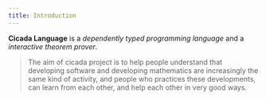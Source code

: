 ```yaml
---
title: Introduction
---
```


**Cicada Language** is a
*dependently typed programming language* and a
*interactive theorem prover*.

> The aim of cicada project is to help people understand that developing
> software and developing mathematics are increasingly the same kind of
> activity, and people who practices these developments, can learn from
> each other, and help each other in very good ways.
